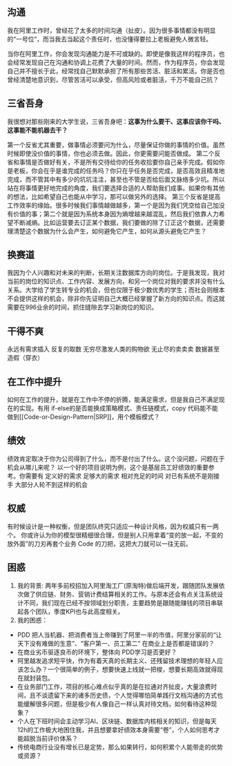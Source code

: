 ## 沟通
我在阿里工作时，曾经花了太多的时间沟通（扯皮）。因为很多事情都没有明显的“一号位”，而当我去当起这个责任时，也没懂得要拉上老板避免人微言轻。

当你在阿里工作，你会发现沟通能力是不可或缺的。即使是像我这样的程序员，也会经常发现自己在沟通和协调上花费了大量的时间。然而，作为程序员，你会发现自己并不擅长于此，经常找自己默默承担了所有那些苦活、脏活和累活。你是否也曾经清楚地意识到，尽管苦活可以承受，但高风险或者脏活，千万不能自己抗？

## 三省吾身
我很想对那些刚来的大学生说，三省吾身吧：**这事为什么要干、这事应该你干吗、这事能不能机器去干？**

第一个反省尤其重要，做事情必须要问为什么，尽量保证你做的事情的价值。虽然时候即使没价值的事情，你也必须去做。因此，你更需要问能否做成。
第二个反省和事情是否做好有关，不是所有交待给你的任务收拾要你自己亲手完成。假如你是老板，你会在乎是谁完成的任务吗？你只在乎任务是否完成，是否高效且精准地完成，而不管其中有多少的坑坑洼洼，甚至也不管是否给后面又脉络多少坑。所以站在将事情更好地完成的角度，我们要选择合适的人帮助我们成事。如果你有其他的想法，比如希望自己也能从中学习，那可以做另外的选择。
第三个反省是提高工作效率的缘始。很多时候我们事情越做越多，第一个是因为我们凭空给自己加没有价值的事；第二个就是因为系统本身因为熵增越来越混乱，然后我们依靠人力希望不断减熵。比如运营要去订正某个数据，我们要做的除了订正这个数据，还需要理清楚这个数据为什么会产生，如何避免它产生，如何从源头避免它产生？


## 换赛道
我因为个人兴趣和对未来的判断，长期关注数据库方向的岗位。于是我发现，我对当前的岗位的知识点、工作内容、发展方向，和另一个岗位对我的要求并没有什么关系。大学给了学生转专业的机会，但也仅限于极少数优秀的学生；而社会则根本不会提供这样的机会，除非你先证明自己大概已经掌握了新方向的知识点。而这就需要在996业余的时间，抓住缝隙去学习新岗位的知识。

## 干得不爽
永远有需求插入
反复的取数
无穷尽激发人类的购物欲
无止尽的卖卖卖
数据甚至造假（穿衣）

## 在工作中提升
如何在工作的提升，就是在工作中不停的折腾，能满足需求，但是我自己不满足现在的实现。有用 if-else的是否能换成策略模式、责任链模式，copy 代码能不能 做到[[Code-or-Design-Pattern|SRP]]，用个模板模式？
## 绩效
绩效肯定取决于你为公司得到了什么，而不是付出了什么。这个没问题，问题在于机会从哪儿来呢？
以一个好的项目说明为例，这个是基层员工好绩效的重要参考。你需要有
定义好的需求
足够大的需求
相对充足的时间
对已有系统不是刚接手
大部分人轮不到这样的机会
## 权威
有时候设计是一种权衡，但是团队终究只适应一种设计风格，因为权威只有一两个。
你或许认为你的模型很精细很合理，但是别人只用拿着“变的放一起，不变的放外面”的刀刃再套个业务 Code 的刀把，这把大刀就可以一往无前。

## 困惑
1. 我的背景: 两年多前校招加入阿里淘工厂(原淘特)做后端开发，跟随团队发展依次做了供应链、财务、营销计费结算相关的工作。与原本还会有点关注系统设计不同，我们现在已经不按领域划分职责，主要趋势是跟随能赚钱的项目串联起各个团队，季度KPI也与此高度相关。
2. 我的困惑：
- PDD 把人当机器、把消费者当上帝赚到了阿里一半的市值，阿里分家前的“让天下没有难做的生意”、“客户第一、员工第二” 在商业上是否都是错误的？
- 在商业劣币驱逐良币的环境下，整体向 PDD学习是否更好？
- 阿里越发追求短平快，作为有着天真的长期主义、还残留技术理想的年轻人应该怎么办？一个很简单的例子，想要快速上线就一把梭，想要长期高效就得现在就封装包。
- 在业务部门工作，项目的核心难点似乎真的是在拉通对齐扯皮，大量浪费时间，且不谈遗留下来的诸多历史债，个人觉得哪怕简单践行文档沟通的方式也能缓解很多问题，但是极少有人像自己一样认真对待文档，如何看待这种现象？
- 个人在下班时间会主动学习AI、区块链、数据库内核相关的知识，但是每天12h的工作极大地困住我，并且想要拿好绩效本身需要“卷”，个人如何思考才能超脱当前评价体系？
- 传统电商行业没有增长已是定势，那么如果转行，如何积累个人能带走的优势或资源？
